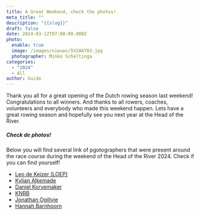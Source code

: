 ```yaml
---
title: A Great Weekend, check the photos!
meta_title: ""
description: "{{slug}}"
draft: false
date: 2024-03-12T07:00:00.000Z
photo:
  enable: true
  image: /images/nieuws/5V2A8783.jpg
  photographer: Minko Scheltinga
categories:
  - "2024"
  - All
author: Guido
---
```

Thank you all for a great opening of the Dutch rowing season last weekend! Congratulations to all winners. And thanks to all rowers, coaches, volunteers and everybody who made this weekend happen. Lets have a great rowing season and hopefully see you next year at the Head of the River. 

##### Check de photos!

Below you will find several link of pgotographers that were present around the race course during the weekend of the Head of the River 2024. Check if you can find yourself!

* [Leo de Keizer (LOEP)](https://www.loep.nu/roeiwedstrijden-2024/)
* [Kylian Alkemade](https://www.kylianalkemade.nl/head-of-the-river-amstel-2024-zaterdag/)
* [Daniel Korvemaker](https://danielkorvemaker.nl/) 
* [KNRB](https://knrb.pixieset.com/headoftheriveramstel/)
* [Jonathan Ogilivie](https://www.facebook.com/media/set/?set=a.920079966786673&type=3)
* [Hannah Barnhoorn](https://hannahbarnhoornfotografie.myportfolio.com/head-of-the-river-amstel)
